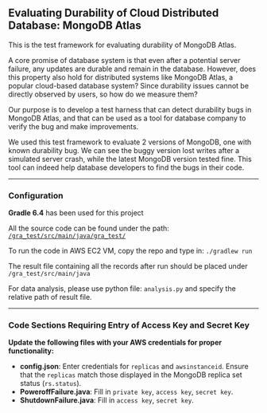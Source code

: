 ## Evaluating Durability of Cloud Distributed Database: MongoDB Atlas
 
This is the test framework for evaluating durability of MongoDB Atlas.

A core promise of database system is that even after a potential server failure, any updates are durable and remain in the database. However, does this property also hold for distributed systems like MongoDB Atlas, a popular cloud-based database system? Since durability issues cannot be directly observed by users, so how do we measure them?  

Our purpose is to develop a test harness that can detect durability bugs in MongoDB Atlas, and that can be used as a tool for database company to verify the bug and make improvements.

We used this test framework to evaluate 2 versions of MongoDB, one with known durability bug. We can see the buggy version lost writes after a simulated server crash, while the latest MongoDB version tested fine. This tool can indeed help database developers to find the bugs in their code.

---
### Configuration

**Gradle 6.4** has been used for this project

All the source code can be found under the path: [`/gra_test/src/main/java/gra_test/`](https://github.com/zacharyjin8948/mongodbatlas_durability/tree/main/gra_test/src/main/java/gra_test)

To run the code in AWS EC2 VM, copy the repo and type in:
`./gradlew run`

The result file containing all the records after run should be placed under `/gra_test/src/main/java`

For data analysis, please use python file: `analysis.py` and specify the relative path of result file.

---
### Code Sections Requiring Entry of Access Key and Secret Key

**Update the following files with your AWS credentials for proper functionality:**

- **config.json**: Enter credentials for `replicas` and `awsinstanceid`. Ensure that the `replicas` match those displayed in the MongoDB replica set status (`rs.status`).
- **PoweroffFailure.java**: Fill in `private key`, `access key`, `secret key`.
- **ShutdownFailure.java**: Fill in `access key`, `secret key`.
